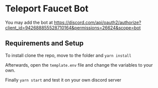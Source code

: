 # Teleport Faucet Bot

You may add the bot at https://discord.com/api/oauth2/authorize?client_id=942688855528710164&permissions=26624&scope=bot

## Requirements and Setup

To install clone the repo, move to the folder and `yarn install`

Afterwards, open the `template.env` file and change the variables to your own.

Finally `yarn start` and test it on your own discord server 
